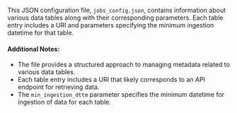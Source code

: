 This JSON configuration file, `jobs_config.json`, contains information about various data tables along with their corresponding parameters. Each table entry includes a URI and parameters specifying the minimum ingestion datetime for that table.

#### Additional Notes:

- The file provides a structured approach to managing metadata related to various data tables.
- Each table entry includes a URI that likely corresponds to an API endpoint for retrieving data.
- The `min_ingestion_dttm` parameter specifies the minimum datetime for ingestion of data for each table.
